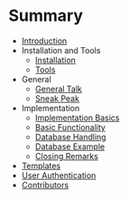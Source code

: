 # Summary

* [Introduction](README.md)
* Installation and Tools
   * [Installation](content/0.0install.md)
   * [Tools](content/0.1tools.md)
* General
   * [General Talk](content/1.0general_talk.md)
   * [Sneak Peak](content/1.1servers.md)
* Implementation
   * [Implementation Basics](content/2.0implementbasics.md)
   * [Basic Functionality](content/2.1functionality.md)
   * [Database Handling](content/2.2database.md)
   * [Database Example](content/2.3example.md)
   * [Closing Remarks](content/2.4closingremarks.md)
*  [Templates](content/3.0templating.md)
*  [User Authentication](content/4.0authentication.md)
* [Contributors](CONTRIBUTORS.md)

